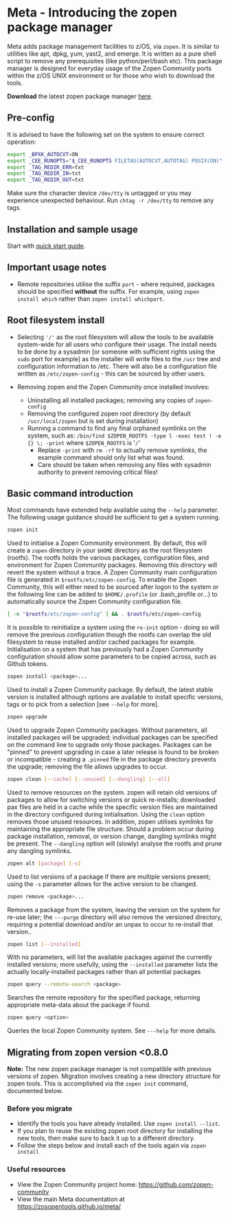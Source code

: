 # Meta - Introducing the zopen package manager

Meta adds package management facilities to z/OS, via `zopen`. It is similar to utilities like apt, dpkg, yum, yast2, and emerge. It is written as a pure shell script to remove any prerequisites (like python/perl/bash etc).
This package manager is designed for everyday usage of the Zopen Community ports within the z/OS UNIX environment or for those who wish to download the tools.

**Download** the latest zopen package manager [here](https://github.com/zopen-community/metaport/releases).

## Pre-config

It is advised to have the following set on the system to ensure correct operation:

```bash
export _BPXK_AUTOCVT=ON
export _CEE_RUNOPTS="$_CEE_RUNOPTS FILETAG(AUTOCVT,AUTOTAG) POSIX(ON)"
export _TAG_REDIR_ERR=txt
export _TAG_REDIR_IN=txt
export _TAG_REDIR_OUT=txt
```

Make sure the character device `/dev/tty` is untagged or you may experience unexpected behaviour. Run `chtag -r /dev/tty` to remove any tags.

## Installation and sample usage

Start with [quick start guide](https://zosopentools.org/#/Guides/QuickStart?id=getting-the-zopen-package-manager).

## Important usage notes

* Remote repositories utilise the suffix `port` - where required, packages should be specified **without** the suffix. For example, using `zopen install which` rather than `zopen install whichport`.

## Root filesystem install

* Selecting `'/'` as the root filesystem will allow the tools to be available system-wide for all users who configure their usage. The install needs to be done by a sysadmin [or someone with sufficient rights using the `sudo` port for example] as the installer will write files to the `/usr` tree and configuration information to /etc. There will also be a configuration file written as `/etc/zopen-config` - this can be sourced by other users.

* Removing zopen and the Zopen Community once installed involves:
  * Uninstalling all installed packages; removing any copies of `zopen-config`
  * Removing the configured zopen root directory (by default `/usr/local/zopen` but is set during installation)
  * Running a command to find any final orphaned symlinks on the system, such as: `/bin/find $ZOPEN_ROOTFS -type l -exec test ! -e {} \; -print`
    where `$ZOPEN_ROOTFS` is '`/`'
    * Replace `-print` with `rm -rf` to actually remove symlinks, the example command should only list what was found.
    * Care should be taken when removing any files with sysadmin authority to prevent removing critical files!

## Basic command introduction

Most commands have extended help available using the `--help` parameter.  The following usage guidance should be sufficient to get a system running.

```bash
zopen init
```

Used to initialise a Zopen Community environment. By default, this will create a `zopen` directory in your `$HOME` directory as the root filesystem (rootfs).  The rootfs holds the various packages, configuration files, and environment for Zopen Community packages. Removing this directory will revert the system without a trace.  A Zopen Community main configuration file is generated in `$rootfs/etc/zopen-config`. To enable the Zopen Community, this will either need to be sourced after logon to the system or the following line can be added to `$HOME/.profile` (or .bash_profile or...) to automatically source the Zopen Community configuration file.

```bash
[ -e "$rootfs/etc/zopen-config" ] && . $rootfs/etc/zopen-config
```

It is possible to reinitialize a system using the `re-init` option - doing so will remove the previous configuration though the rootfs can overlap the old filesystem to reuse installed and/or cached packages for example.  Initialisation on a system that has previously had a Zopen Community configuration should allow some parameters to be copied across, such as Github tokens.

```bash
zopen install <package>...
```

Used to install a Zopen Community package.  By default, the latest stable version is installed although options are available to install specific versions, tags or to pick from a selection [see `--help` for more].

```bash
zopen upgrade
```

Used to upgrade Zopen Community packages.  Without parameters, all installed packages will be upgraded; individual packages can be specified on the command line to upgrade only those packages.  Packages can be "pinned" to prevent upgrading in case a later release is found to be broken or incompatible - creating a `.pinned` file in the package directory prevents the upgrade; removing the file allows upgrades to occur.

```bash
zopen clean [--cache] [--unused] [--dangling] [--all]
```

Used to remove resources on the system.  zopen will retain old versions of packages to allow for switching versions or quick re-installs; downloaded pax files are held in a cache while the specific version files are maintained in the directory configured during initialisation.  Using the `clean` option removes those unused resources.  In addition, zopen utilises symlinks for maintaining the appropriate file structure. Should a problem occur during package installation, removal, or version change, dangling symlinks might be present. The `--dangling` option will (slowly) analyse the rootfs and prune any dangling symlinks.

```bash
zopen alt [package] [-s]
```

Used to list versions of a package if there are multiple versions present; using the `-s` parameter allows for the active version to be changed.

```bash
zopen remove <package>...
```

Removes a package from the system, leaving the version on the system for re-use later; the `---purge` directory will also remove the versioned directory, requiring a potential download and/or an unpax to occur to re-install that version..

```bash
zopen list [--installed]
```

With no parameters, will list the available packages against the currently installed versions; more usefully, using the `--installed` parameter lists the actually locally-installed packages rather than all potential packages

```bash
zopen query --remote-search <package>
```

Searches the remote repository for the specified package, returning appropriate meta-data about the package if found.

```bash
zopen query <option>
```

Queries the local Zopen Community system. See `---help` for more details.

## Migrating from zopen version <0.8.0
**Note:** The new zopen package manager is not compatible with previous versions of zopen. Migration involves creating a new directory structure for zopen tools. This is accomplished via the `zopen init` command, documented below.

### Before you migrate

* Identify the tools you have already installed. Use `zopen install --list`.
* If you plan to reuse the existing zopen root directory for installing the new tools, then make sure to back it up to a different directory.
* Follow the steps below and install each of the tools again via `zopen install`


### Useful resources

* View the Zopen Community project home: https://github.com/zopen-community
* View the main Meta documentation at https://zosopentools.github.io/meta/
